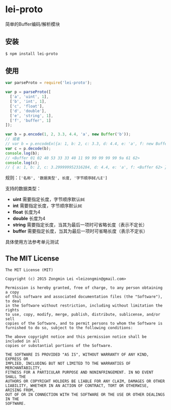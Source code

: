 # lei-proto
简单的Buffer编码/解析模块

## 安装

```bash
$ npm install lei-proto
```


## 使用

```javascript
var parseProto = require('lei-proto');

var p = parseProto([
  ['a', 'uint', 1],
  ['b', 'int', 1],
  ['c', 'float'],
  ['d', 'double'],
  ['e', 'string', 1],
  ['f', 'buffer', 1]
]);

var b = p.encode(1, 2, 3.3, 4.4, 'a', new Buffer('b'));
// 或者
// var b = p.encodeEx({a: 1, b: 2, c: 3.3, d: 4.4, e: 'a', f: new Buffer('b')});
var c = p.decode(b);
console.log(b);
// <Buffer 01 02 40 53 33 33 40 11 99 99 99 99 99 9a 61 62>
console.log(c);
// { a: 1, b: 2, c: 3.299999952316284, d: 4.4, e: 'a', f: <Buffer 62> }
```

规则：`['名称', '数据类型', 长度, '字节顺序BE/LE']`

支持的数据类型：

+ **uint** 需要指定长度，字节顺序默认`BE`
+ **int** 需要指定长度，字节顺序默认`BE`
+ **float** 长度为4
+ **double** 长度为4
+ **string** 需要指定长度，当其为最后一项时可省略长度（表示不定长）
+ **buffer** 需要指定长度，当其为最后一项时可省略长度（表示不定长）

具体使用方法参考单元测试


## The MIT License

```
The MIT License (MIT)

Copyright (c) 2015 Zongmin Lei <leizongmin@gmail.com>

Permission is hereby granted, free of charge, to any person obtaining a copy
of this software and associated documentation files (the "Software"), to deal
in the Software without restriction, including without limitation the rights
to use, copy, modify, merge, publish, distribute, sublicense, and/or sell
copies of the Software, and to permit persons to whom the Software is
furnished to do so, subject to the following conditions:

The above copyright notice and this permission notice shall be included in all
copies or substantial portions of the Software.

THE SOFTWARE IS PROVIDED "AS IS", WITHOUT WARRANTY OF ANY KIND, EXPRESS OR
IMPLIED, INCLUDING BUT NOT LIMITED TO THE WARRANTIES OF MERCHANTABILITY,
FITNESS FOR A PARTICULAR PURPOSE AND NONINFRINGEMENT. IN NO EVENT SHALL THE
AUTHORS OR COPYRIGHT HOLDERS BE LIABLE FOR ANY CLAIM, DAMAGES OR OTHER
LIABILITY, WHETHER IN AN ACTION OF CONTRACT, TORT OR OTHERWISE, ARISING FROM,
OUT OF OR IN CONNECTION WITH THE SOFTWARE OR THE USE OR OTHER DEALINGS IN THE
SOFTWARE.
```

